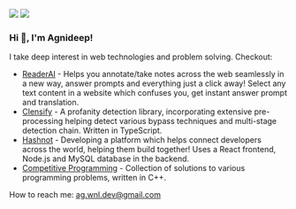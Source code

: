 [<img src="https://img.shields.io/badge/linkedin-%230077B5.svg?&style=for-the-badge&logo=linkedin&logoColor=white" />](https://www.linkedin.com/in/agnideep)
[<img src="https://img.shields.io/badge/portfolio-%230077B5.svg?&style=for-the-badge&logoColor=grey&color=white" />](https://agnideep.netlify.app/)

### Hi 👋, I'm Agnideep!

I take deep interest in web technologies and problem solving. Checkout:
- [ReaderAI](https://github.com/ag-wnl/readerai) - Helps you annotate/take notes across the web seamlessly in a new way, answer prompts and everything just a click away! Select any text content in a website which confuses you, get instant answer prompt and translation.
- [Clensify](https://github.com/ag-wnl/Clensify) - A profanity detection library, incorporating extensive pre-processing helping detect various bypass techniques and multi-stage detection chain. Written in TypeScript.
- [Hashnot](https://github.com/ag-wnl/hashnot) - Developing a platform which helps connect developers across the world, helping them build together! Uses a React frontend, Node.js and MySQL database in the backend.
- [Competitive Programming](https://github.com/ag-wnl/competitive-programming) - Collection of solutions to various programming problems, written in C++.

How to reach me: ag.wnl.dev@gmail.com
